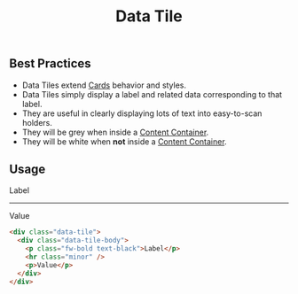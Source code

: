 ﻿---
title: Data Tile
summary: Data Tiles group related information about a category.
tags: data tile, group, information
layout: guide
eleventyNavigation:
  key: Data Tile
  parent: Components
  order: 155
  excerpt: Data Tiles group related information about a category.
  img: /img/illustrations/illus-data-tiles.svg
---

## Best Practices

- Data Tiles extend [Cards](/components/card) behavior and styles.
- Data Tiles simply display a label and related data corresponding to that label.
- They are useful in clearly displaying lots of text into easy-to-scan holders.
- They will be grey when inside a [Content Container](/components/content_container/).
- They will be white when **not** inside a [Content Container](/components/content_container/).

## Usage

<div class="data-tile">
  <div class="data-tile-body">
    <p class="fw-bold text-black">Label</p>
    <hr class="minor">
    <p>Value</p>
  </div>
</div>

```html
<div class="data-tile">
  <div class="data-tile-body">
    <p class="fw-bold text-black">Label</p>
    <hr class="minor" />
    <p>Value</p>
  </div>
</div>
```

